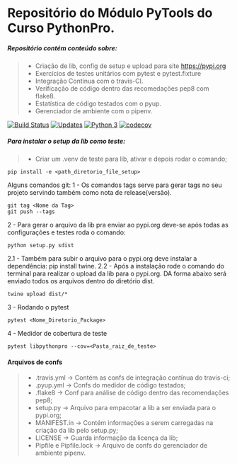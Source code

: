 # Repositório do Módulo PyTools do Curso PythonPro.
##### Repositório contém conteúdo sobre:
> - Criação de lib, config de setup e upload para site https://pypi.org
> - Exercícios de testes unitários com pytest e pytest.fixture
> - Integração Contínua com o travis-CI.
> - Verificação de código dentro das recomedações pep8 com flake8.
> - Estatística de código testados com o pyup.
> - Gerenciador de ambiente com o pipenv.

[![Build Status](https://travis-ci.org/daciolima/libpythonpro.svg?branch=master)](https://travis-ci.org/daciolima/libpythonpro)
[![Updates](https://pyup.io/repos/github/daciolima/libpythonpro/shield.svg)](https://pyup.io/repos/github/daciolima/libpythonpro/)
[![Python 3](https://pyup.io/repos/github/daciolima/libpythonpro/python-3-shield.svg)](https://pyup.io/repos/github/daciolima/libpythonpro/)
[![codecov](https://codecov.io/gh/daciolima/libpythonpro/branch/master/graph/badge.svg)](https://codecov.io/gh/daciolima/libpythonpro)
##### Para instalar o setup da lib como teste:
> - Criar um .venv de teste para lib, ativar e depois rodar o comando; 
```console
pip install -e <path_diretorio_file_setup>
```

Alguns comandos git: 
1 - Os comandos tags serve para gerar tags no seu projeto
servindo também como nota de release(versão). 
```console
git tag <Nome da Tag>
git push --tags
```
2 - Para gerar o arquivo da lib pra enviar ao pypi.org
deve-se após todas as configurações e testes roda o comando:
```console
python setup.py sdist
```
2.1 - Também para subir o arquivo para o pypi.org deve
instalar a dependência: pip install twine.
2.2 - Após a instalação rode o comando do terminal para realizar o 
upload da lib para o pypi.org. DA forma abaixo será enviado todos os arquivos 
dentro do diretório dist.
```console
twine upload dist/*
```
3 - Rodando o pytest
```console
pytest <Nome_Diretorio_Package>
```
4 - Medidor de cobertura de teste
```console
pytest libpythonpro --cov=<Pasta_raiz_de_teste>
```

#### Arquivos de confs
> - .travis.yml -> Contém as confs de integração contínua do travis-ci;
> - .pyup.yml -> Confs do medidor de código testados;
> - .flake8 -> Conf para análise de código dentro das recomendações pep8;
> - setup.py -> Arquivo para empacotar a lib a ser enviada para o pypi.org;
> - MANIFEST.in -> Contém informações a serem carregadas na criação da lib pelo setup.py;
> - LICENSE -> Guarda informação da licença da lib;
> - Pipfile e Pipfile.lock -> Arquivo de confs do gerenciador de ambiente pipenv.